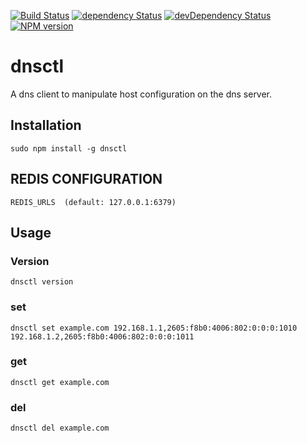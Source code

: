 [![Build Status](https://travis-ci.org/hbouvier/dnsctl.png)](https://travis-ci.org/hbouvier/dnsctl)
[![dependency Status](https://david-dm.org/hbouvier/dnsctl/status.png?theme=shields.io)](https://david-dm.org/hbouvier/dnsctl#info=dependencies)
[![devDependency Status](https://david-dm.org/hbouvier/dnsctl/dev-status.png?theme=shields.io)](https://david-dm.org/hbouvier/dnsctl#info=devDependencies)
[![NPM version](https://badge.fury.io/js/dnsctl.png)](http://badge.fury.io/js/dnsctl)

dnsctl
===

A dns client to manipulate host configuration on the dns server.

## Installation


    sudo npm install -g dnsctl

## REDIS CONFIGURATION

	REDIS_URLS  (default: 127.0.0.1:6379)

## Usage

### Version

    dnsctl version

### set

    dnsctl set example.com 192.168.1.1,2605:f8b0:4006:802:0:0:0:1010 192.168.1.2,2605:f8b0:4006:802:0:0:0:1011

### get

    dnsctl get example.com

### del

    dnsctl del example.com